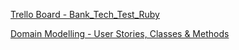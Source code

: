 [Trello Board - Bank_Tech_Test_Ruby](https://trello.com/b/u1DJkPsD/bank-tech-test)

[Domain Modelling - User Stories, Classes & Methods](https://www.draw.io/#G19-wYGSpyvmUiElYmEWRShAYgVDx7jjIy)
